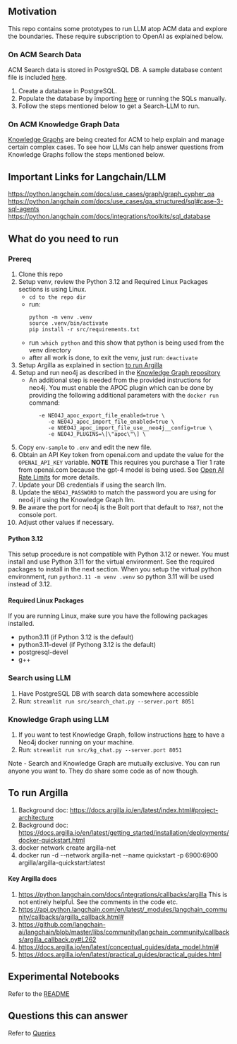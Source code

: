 ## Motivation

This repo contains some prototypes to run LLM atop ACM data and explore the boundaries. These require subscription to OpenAI as explained below. 

### On ACM Search Data
ACM Search data is stored in PostgreSQL DB. A sample database content file is included [here](./data/search_load.sql).
1. Create a database in PostgreSQL. 
1. Populate the database by importing [here](./data/search_load.sql) or running the SQLs manually.
1. Follow the steps mentioned below to get a Search-LLM to run.

### On ACM Knowledge Graph Data
[Knowledge Graphs](https://github.com/stolostron/knowledge-graph) are being created for ACM to help explain and manage certain complex cases.
To see how LLMs can help answer questions from Knowledge Graphs follow the steps mentioned below.


## Important Links for Langchain/LLM

https://python.langchain.com/docs/use_cases/graph/graph_cypher_qa
https://python.langchain.com/docs/use_cases/qa_structured/sql#case-3-sql-agents
https://python.langchain.com/docs/integrations/toolkits/sql_database


## What do you need to run
### Prereq
1. Clone this repo
1. Setup venv, review the Python 3.12 and Required Linux Packages sections is using Linux.
    - `cd to the repo dir`
    - run: 
        ```
        python -m venv .venv
        source .venv/bin/activate
        pip install -r src/requirements.txt
        ```
    - run :`which python` and this show that python is being used from the venv directory
    - after all work is done, to exit the venv, just run: `deactivate`
1. Setup Argilla as explained in section [to run Argilla](README.md/#to-run-argilla)    
1. Setup and run neo4j as described in the [Knowledge Graph repository](https://github.com/stolostron/knowledge-graph/)
   - An additional step is needed from the provided instructions for neo4j.  You must enable 
     the APOC plugin which can be done by providing the following additional parameters with
     the `docker run` command:
     ```
        -e NEO4J_apoc_export_file_enabled=true \
           -e NEO4J_apoc_import_file_enabled=true \
           -e N0EO4J_apoc_import_file_use__neo4j__config=true \
           -e NEO4J_PLUGINS=\[\"apoc\"\] \
     ```
1. Copy `env-sample` to `.env` and edit the new file.
  1. Obtain an API Key token from openai.com and update the value for the `OPENAI_API_KEY` variable. **NOTE** This requires you purchase a Tier 1 rate from openai.com because the gpt-4 model is being used.  See [Open AI Rate Limits](https://platform.openai.com/docs/guides/rate-limits/usage-tiers?context=tier-one) for more details.
  1. Update your DB credentials if using the search llm.
  1. Update the `NEO4J_PASSWORD` to match the password you are using for neo4j if using the
     Knowledge Graph llm.
  1. Be aware the port for neo4j is the Bolt port that default to `7687`, not the console port.
  1. Adjust other values if necessary.
#### Python 3.12
This setup procedure is not compatible with Python 3.12 or newer.  You must install and use
Python 3.11 for the virtual environment.  See the required packages to install in the next section.  When you setup the virtual python environment, run `python3.11 -m venv .venv` so python 3.11 will be 
used instead of 3.12.
#### Required Linux Packages
If you are running Linux, make sure you have the following packages installed.
- python3.11 (if Python 3.12 is the default)
- python3.11-devel (if Pythong 3.12 is the default)
- postgresql-devel
- g++

### Search using LLM
1. Have PostgreSQL DB with search data somewhere accessible
1. Run: `streamlit run src/search_chat.py --server.port 8051`

### Knowledge Graph using LLM
1. If you want to test Knowledge Graph, follow instructions [here](https://github.com/bjoydeep/knowledge-graph?tab=readme-ov-file#to-run) to have a Neo4j docker running on your machine.
1. Run: `streamlit run src/kg_chat.py --server.port 8051`

Note - Search and Knowledge Graph are mutually exclusive. You can run anyone you want to. They do share some code as of now though.

## To run Argilla
1. Background doc: https://docs.argilla.io/en/latest/index.html#project-architecture
1. Background doc: https://docs.argilla.io/en/latest/getting_started/installation/deployments/docker-quickstart.html
1. docker network create argilla-net
1. docker run -d --network argilla-net --name quickstart -p 6900:6900 argilla/argilla-quickstart:latest

#### Key Argilla docs

1. https://python.langchain.com/docs/integrations/callbacks/argilla This is not entirely helpful. See the comments in the code etc.
1. https://api.python.langchain.com/en/latest/_modules/langchain_community/callbacks/argilla_callback.html#
1. https://github.com/langchain-ai/langchain/blob/master/libs/community/langchain_community/callbacks/argilla_callback.py#L262
1. https://docs.argilla.io/en/latest/conceptual_guides/data_model.html#
1. https://docs.argilla.io/en/latest/practical_guides/practical_guides.html

## Experimental Notebooks
Refer to the [README](./notebooks/README.md)

## Questions this can answer
Refer to [Queries](./Queries.md)


